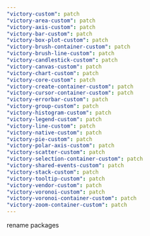 ```yaml
---
"victory-custom": patch
"victory-area-custom": patch
"victory-axis-custom": patch
"victory-bar-custom": patch
"victory-box-plot-custom": patch
"victory-brush-container-custom": patch
"victory-brush-line-custom": patch
"victory-candlestick-custom": patch
"victory-canvas-custom": patch
"victory-chart-custom": patch
"victory-core-custom": patch
"victory-create-container-custom": patch
"victory-cursor-container-custom": patch
"victory-errorbar-custom": patch
"victory-group-custom": patch
"victory-histogram-custom": patch
"victory-legend-custom": patch
"victory-line-custom": patch
"victory-native-custom": patch
"victory-pie-custom": patch
"victory-polar-axis-custom": patch
"victory-scatter-custom": patch
"victory-selection-container-custom": patch
"victory-shared-events-custom": patch
"victory-stack-custom": patch
"victory-tooltip-custom": patch
"victory-vendor-custom": patch
"victory-voronoi-custom": patch
"victory-voronoi-container-custom": patch
"victory-zoom-container-custom": patch
---
```


rename packages
